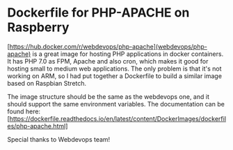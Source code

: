 # Dockerfile for PHP-APACHE on Raspberry

[https://hub.docker.com/r/webdevops/php-apache](webdevops/php-apache) is a great image for hosting PHP applications in docker
containers. It has PHP 7.0 as FPM, Apache and also cron, which makes it good for hosting small to medium web applications. The
only problem is that it's not working on ARM, so I had put together a Dockerfile to build a similar image based on Raspbian
Stretch.

The image structure should be the same as the webdevops one, and it should support the same environment variables. The 
documentation can be found here: [https://dockerfile.readthedocs.io/en/latest/content/DockerImages/dockerfiles/php-apache.html]

Special thanks to Webdevops team!
